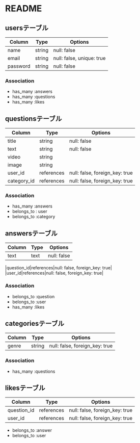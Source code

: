 # README


## usersテーブル
|Column|Type|Options|
|------|----|-------|
|name|string|null: false|
|email|string|null: false, unique: true|
|password|string|null: false|

### Association
- has_many :answers
- has_many :questions
- has_many :likes

## questionsテーブル
|Column|Type|Options|
|------|----|-------|
|title|string|null: false||
|text|string|null: false||
|video|string||
|image|string||
|user_id|references|null: false, foreign_key: true|
|category_id|references|null: false, foreign_key: true|

### Association
- has_many :answers
- belongs_to : user
- belongs_to :category

## answersテーブル
|Column|Type|Options|
|------|----|-------|
|text|text|null: false|

|question_id|references|null: false, foreign_key: true|
|user_id|references|null: false, foreign_key: true|

### Association
- belongs_to :question
- belongs_to :user
- has_many :likes

## categoriesテーブル 
|Column|Type|Options|
|------|----|-------|
|genre|string|null: false, foreign_key: true|

### Association
- has_many :questions

## likesテーブル
|Column|Type|Options|
|------|----|-------|
|question_id|references|null: false, foreign_key: true|
|user_id|references|null: false, foreign_key: true|

- belongs_to :answer
- belongs_to :user